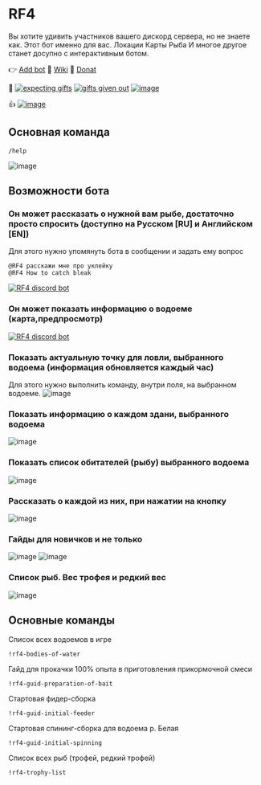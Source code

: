 # RF4
Вы хотите удивить участников вашего дискорд сервера, но не знаете как. Этот бот именно для вас. Локации Карты Рыба И многое другое станет досупно с интерактивным ботом.

👉 [Add bot](https://discord.com/oauth2/authorize?client_id=1215925050130174022&permissions=8&scope=bot)
📖 [Wiki](https://github.com/DevDrift/rf4-bot/wiki)
🍩 [Donat](https://www.donationalerts.com/r/deemak)

🎁 [![expecting gifts](https://img.shields.io/github/issues-search/DevDrift/rf4-bot?query=%20is%3Aopen%20label%3Agift&style=plastic&label=expecting%20gifts)](https://github.com/DevDrift/rf4-bot/issues?q=is%3Aopen+is%3Aissue)
[![gifts given out](https://img.shields.io/github/issues-search/DevDrift/rf4-bot?query=%20is%3Aclosed%20label%3Agift&style=plastic&label=gifts%20given%20out&color=FFFF00)](https://github.com/DevDrift/rf4-bot/issues?q=is%3Aissue+is%3Aclosed+label%3Agift)
[![image](https://img.shields.io/badge/List_of_gifts-_10-blue)](https://github.com/DevDrift/rf4-bot/wiki/%D0%A1%D0%BF%D0%B8%D1%81%D0%BE%D0%BA-%D0%BF%D0%BE%D0%B4%D0%B0%D1%80%D0%BA%D0%BE%D0%B2-%7C-List-of-gifts)

👍 [![image](https://top.gg/api/widget/upvotes/1215925050130174022.svg)](https://top.gg/bot/1215925050130174022)

## Основная команда
```
/help
```
![image](https://github.com/DevDrift/rf4-bot/assets/19922232/a62f3524-d63d-4c6f-ae0c-b54a8be2cbf8)

## Возможности бота
### Он может рассказать о нужной вам рыбе, достаточно просто спросить (доступно на Русском [RU] и Английском [EN])
Для этого нужно упомянуть бота в сообщении и задать ему вопрос
```
@RF4 расскажи мне про уклейку
@RF4 How to catch bleak
```
[![RF4 discord bot](https://img.youtube.com/vi/q4uDugkqE2g/maxresdefault.jpg)](https://www.youtube.com/watch?v=q4uDugkqE2g)

### Он может показать информацию о водоеме (карта,предпросмотр)
[![RF4 discord bot](https://img.youtube.com/vi/2Ae2DLFkyLQ/maxresdefault.jpg)](https://www.youtube.com/watch?v=2Ae2DLFkyLQ)

### Показать актуальную точку для ловли, выбранного водоема (информация обновляется каждый час)
Для этого нужно выполнить команду, внутри поля, на выбранном водоеме.
![image](https://github.com/DevDrift/rf4-bot/assets/19922232/b67670f6-dd84-4647-8265-b6bd64ca5898)

### Показать информацию о каждом здани, выбранного водоема
![image](https://github.com/DevDrift/rf4-bot/assets/19922232/f2394601-287c-4766-8d2b-244d5c517c07)

### Показать список обитателей (рыбу) выбранного водоема
![image](https://github.com/DevDrift/rf4-bot/assets/19922232/20e5e07a-f24f-48df-a3db-d243d4d0732f) 

### Рассказать о каждой из них, при нажатии на кнопку
![image](https://github.com/DevDrift/rf4-bot/assets/19922232/4a332dfa-13fe-435a-a0c0-17ca4c446a59)

### Гайды для новичков и не только
![image](https://github.com/DevDrift/rf4-bot/assets/19922232/0506d694-9d94-498c-8d0e-fe8e2bd4b756)
![image](https://github.com/DevDrift/rf4-bot/assets/19922232/e4f629a5-2c58-4bbd-ba36-9fd79e3922c3)

### Список рыб. Вес трофея и редкий вес
![image](https://github.com/DevDrift/rf4-bot/assets/19922232/d0589ea7-1a04-4b60-b302-5cc494b5ed64)


## Основные команды
Список всех водоемов в игре
```
!rf4-bodies-of-water
```
Гайд для прокачки 100% опыта в приготовления прикормочной смеси
```
!rf4-guid-preparation-of-bait
```
Стартовая фидер-сборка
```
!rf4-guid-initial-feeder
```
Стартовая спининг-сборка для водоема р. Белая
```
!rf4-guid-initial-spinning
```
Список всех рыб (трофей, редкий трофей)
```
!rf4-trophy-list
```
